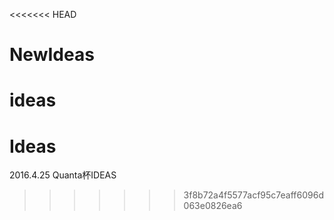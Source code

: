 <<<<<<< HEAD
# NewIdeas
ideas
=======
# Ideas
2016.4.25
Quanta杯IDEAS
>>>>>>> 3f8b72a4f5577acf95c7eaff6096d063e0826ea6
